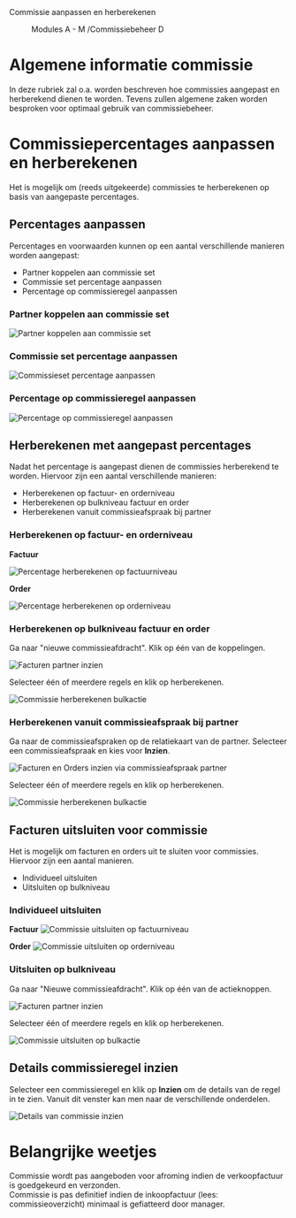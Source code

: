<properties>
	<page>
		<title>Commissie aanpassen en herberekenen</title>
		<description>Commissie aanpassen en herberekenen</description>
	</page>
	<menu>
		<position>Modules A - M /Commissiebeheer</position>
		<title>Commissie aanpassen en herberekenen</title>
		<sort>D</sort>
	</menu>
</properties>

# Algemene informatie commissie #

In deze rubriek zal o.a. worden beschreven hoe commissies aangepast en herberekend dienen te worden. Tevens zullen algemene zaken worden besproken voor optimaal gebruik van commissiebeheer.

# Commissiepercentages aanpassen en herberekenen #

Het is mogelijk om (reeds uitgekeerde) commissies te herberekenen op basis van aangepaste percentages.

## Percentages aanpassen ##

Percentages en voorwaarden kunnen op een aantal verschillende manieren worden aangepast:

- Partner koppelen aan commissie set
- Commissie set percentage aanpassen
- Percentage op commissieregel aanpassen

### Partner koppelen aan commissie set ###
![Partner koppelen aan commissie set](images/commissieset_wijzigen_bij_partner.jpg)

### Commissie set percentage aanpassen ###
![Commissieset percentage aanpassen](images/commissiepercentage_aanpassen_in_commissie_set.jpg)

### Percentage op commissieregel aanpassen ###
![Percentage op commissieregel aanpassen](images/commissiepercentage_aanpassen_in_commissieregel.jpg)


## Herberekenen met aangepast percentages ##

Nadat het percentage is aangepast dienen de commissies herberekend te worden. Hiervoor zijn een aantal verschillende manieren:

- Herberekenen op factuur- en orderniveau
- Herberekenen op bulkniveau factuur en order
- Herberekenen vanuit commissieafspraak bij partner

### Herberekenen op factuur- en orderniveau ###

**Factuur**

![Percentage herberekenen op factuurniveau](images/commisie_herberkenen_factuurniveau.jpg)

**Order**

![Percentage herberekenen op orderniveau](images/commisie_herberkenen_orderniveau.jpg)

### Herberekenen op bulkniveau factuur en order ###

Ga naar "nieuwe commissieafdracht". Klik op één van de koppelingen.

![Facturen partner inzien](images/nieuwe_commissieafdracht_actieknoppen_details.jpg)

Selecteer één of meerdere regels en klik op herberekenen.

![Commissie herberekenen bulkactie](images/commisie_herberkenen_bulk.jpg)


### Herberekenen vanuit commissieafspraak bij partner ###

Ga naar de commissieafspraken op de relatiekaart van de partner. Selecteer een commissieafspraak en kies voor **Inzien**.

![Facturen en Orders inzien via commissieafspraak partner](images/facturen_orders_inzien_via_commissieset.jpg)

Selecteer één of meerdere regels en klik op herberekenen.

![Commissie herberekenen bulkactie](images/commisie_herberkenen_bulk.jpg)


## Facturen uitsluiten voor commissie ##

Het is mogelijk om facturen en orders uit te sluiten voor commissies. Hiervoor zijn een aantal manieren.
- Individueel uitsluiten
- Uitsluiten op bulkniveau

### Individueel uitsluiten ###
**Factuur**
![Commissie uitsluiten op factuurniveau](images/commisie_uitsluiten_factuurniveau.jpg)


**Order**
![Commissie uitsluiten op orderniveau](images/commisie_uitsluiten_orderrniveau.jpg)


### Uitsluiten op bulkniveau ###

Ga naar "Nieuwe commissieafdracht". Klik op één van de actieknoppen.

![Facturen partner inzien](images/nieuwe_commissieafdracht_actieknoppen_details.jpg)

Selecteer één of meerdere regels en klik op herberekenen.

![Commissie uitsluiten op bulkactie](images/commisie_uitsluiten_bulkniveau.jpg)


## Details commissieregel inzien ##

Selecteer een commissieregel en klik op **Inzien** om de details van de regel in te zien. Vanuit dit venster kan men naar de verschillende onderdelen.


![Details van commissie inzien](images/commissieregeldetails_inzien.jpg)


# Belangrijke weetjes #

<div class="info">
Commissie wordt pas aangeboden voor afroming indien de verkoopfactuur is goedgekeurd en verzonden.
</div>

<div class="info">
Commissie is pas definitief indien de inkoopfactuur (lees: commissieoverzicht) minimaal is gefiatteerd door manager.
</div>